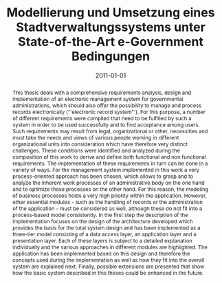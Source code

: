 ---
abstract: This thesis deals with a comprehensive requirements analysis, design and
  implementation of an electronic management system for governmental administrations,
  which should also offer the possibility to manage and process records electronically
  ("'electronic record system"'). For this purpose, a number of different requirements
  were compiled that need to be fulfilled by such a system in order to be used successfully
  and to find acceptance among users. Such requirements may result from legal, organizational
  or other, necessities and must take the needs and views of various people working
  in different organizational units into consideration which have therefore very distinct
  challenges. These conditions were identified and analyzed during the composition
  of this work to derive and define both functional and non functional requirements.
  The implementation of these requirements in turn can be done in a variety of ways.
  For the management system implemented in this work a very process-oriented approach
  has been chosen, which allows to grasp and to analyze the inherent work processes
  of an administrative body on the one hand and to optimize those processes on the
  other hand. For this reason, the modeling of business processes holds a very high
  priority within the application. However, other essential modules - such as the
  handling of records or the administration of the application - must be considered
  as well, although these do not fit into a process-based model consistently. In the
  first step the description of the implementation focuses on the design of the architecture
  developed which provides the basis for the total system design and has been implemented
  as a three-tier model consisting of a data access layer, an application layer and
  a presentation layer. Each of these layers is subject to a detailed explanation
  individually and the various approaches in different modules are highlighted. The
  application has been implemented based on this design and therefore the concepts
  used during the implementation as well as how they fit into the overall system are
  explained next. Finally, possible extensions are presented that show how the basic
  system described in this theses could be enhanced in the future.
authors:
- Roman Trabitsch
date: '2011-01-01'
featured: false
publication_types:
- '7'
publishDate: '2011-01-01'
title: Modellierung und Umsetzung eines Stadtverwaltungssystems unter State-of-the-Art
  e-Government Bedingungen
url_pdf: ''
---